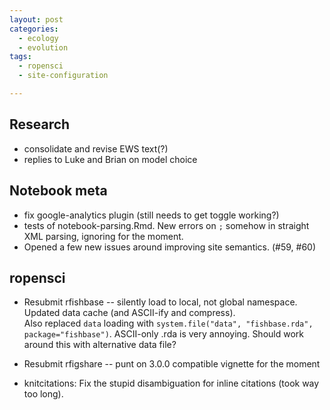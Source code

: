```yaml
---
layout: post
categories: 
  - ecology
  - evolution
tags:
  - ropensci
  - site-configuration

---
```



## Research

* consolidate and revise EWS text(?)
* replies to Luke and Brian on model choice

## Notebook meta

* fix google-analytics plugin (still needs to get toggle working?)
* tests of notebook-parsing.Rmd.  New errors on `;` somehow in straight XML parsing, ignoring for the moment.
* Opened a few new issues around improving site semantics. (#59, #60) 

## ropensci

* Resubmit rfishbase -- silently load to local, not global namespace.  Updated data cache (and ASCII-ify and compress).  
Also replaced `data` loading with `system.file("data", "fishbase.rda", package="fishbase")`. 
ASCII-only .rda is very annoying.  Should work around this with alternative data file?  

* Resubmit rfigshare -- punt on 3.0.0 compatible vignette for the moment
* knitcitations: Fix the stupid disambiguation for inline citations (took way too long). 


